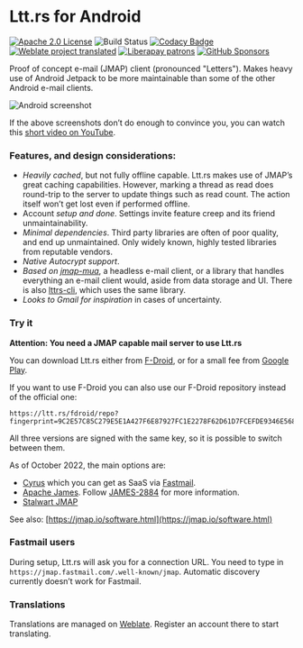 # Ltt.rs for Android
[![Apache 2.0 License](https://img.shields.io/github/license/inputmice/lttrs-android?color=informational)](https://tldrlegal.com/license/apache-license-2.0-(apache-2.0))
![Build Status](https://github.com/inputmice/lttrs-android/actions/workflows/android.yml/badge.svg)
[![Codacy Badge](https://img.shields.io/codacy/grade/5eac6b045963462abc5ea7ee12998353?logo=codacy)](https://www.codacy.com/gh/iNPUTmice/lttrs-android/dashboard)
[![Weblate project translated](https://img.shields.io/weblate/progress/ltt-rs)](https://hosted.weblate.org/engage/ltt-rs/)
[![Liberapay patrons](https://img.shields.io/liberapay/patrons/inputmice?logo=liberapay&style=flat&color=informational)](https://liberapay.com/iNPUTmice)
[![GitHub Sponsors](https://img.shields.io/github/sponsors/inputmice?label=GitHub%20Sponsors)](https://github.com/sponsors/iNPUTmice/)


Proof of concept e-mail (JMAP) client (pronounced \"Letters\").
Makes heavy use of Android Jetpack to be more maintainable than some of the other Android e-mail clients.

![Android screenshot](https://gultsch.de/files/lttrs-android.png)

If the above screenshots don’t do enough to convince you, you can watch this
[short video on YouTube](https://www.youtube.com/watch?v=ArCuudFwJX4).

### Features, and design considerations:

* _Heavily cached_, but not fully offline capable. Ltt.rs makes use of JMAP’s great caching capabilities. However, marking a thread as read does round-trip to the server to update things such as read count. The action itself won’t get lost even if performed offline.
* Account _setup and done_. Settings invite feature creep and its friend unmaintainability.
* _Minimal dependencies_. Third party libraries are often of poor quality, and end up unmaintained. Only widely known, highly tested libraries from reputable vendors.
* _Native Autocrypt support_.
* _Based on [jmap-mua](https://github.com/iNPUTmice/jmap)_, a headless e-mail client, or a library that handles everything an e-mail client would, aside from data storage and UI. There is also [lttrs-cli](https://github.com/iNPUTmice/lttrs-cli), which uses the same library.
* _Looks to Gmail for inspiration_ in cases of uncertainty.

### Try it

**Attention: You need a JMAP capable mail server to use Ltt.rs**

You can download Ltt.rs either from [F-Droid](https://f-droid.org/en/packages/rs.ltt.android), or
for a small fee from [Google Play](https://play.google.com/store/apps/details?id=rs.ltt.android).

If you want to use F-Droid you can also use our F-Droid repository instead of
the official one:
```
https://ltt.rs/fdroid/repo?fingerprint=9C2E57C85C279E5E1A427F6E87927FC1E2278F62D61D7FCEFDE9346E568CCF86
```

All three versions are signed with the same key, so it is possible to switch between them.

As of October 2022, the main options are:
* [Cyrus](https://github.com/cyrusimap/cyrus-imapd) which you can get as SaaS via [Fastmail](https://www.fastmail.com/).
* [Apache James](https://james.apache.org/). Follow [JAMES-2884](https://issues.apache.org/jira/browse/JAMES-2884) for more information.
* [Stalwart JMAP](https://github.com/stalwartlabs/jmap-server/)

See also: [https://jmap.io/software.html](https://jmap.io/software.html)


### Fastmail users
During setup, Ltt.rs will ask you for a connection URL.
You need to type in `https://jmap.fastmail.com/.well-known/jmap`.
Automatic discovery currently doesn’t work for Fastmail.

### Translations
Translations are managed on [Weblate](https://hosted.weblate.org/projects/ltt-rs/).
Register an account there to start translating.
